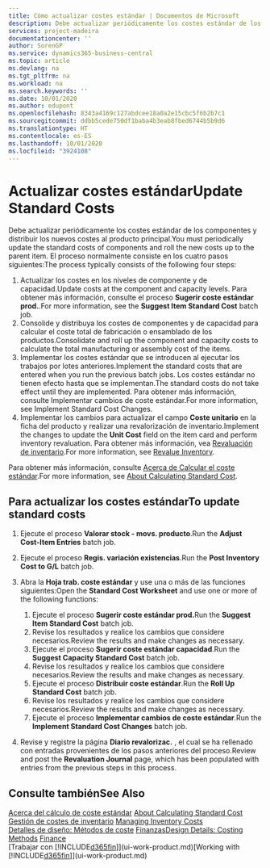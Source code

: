 ```yaml
---
title: Cómo actualizar costes estándar | Documentos de Microsoft
description: Debe actualizar periódicamente los costes estándar de los componentes y distribuir los nuevos costes al producto principal.
services: project-madeira
documentationcenter: ''
author: SorenGP
ms.service: dynamics365-business-central
ms.topic: article
ms.devlang: na
ms.tgt_pltfrm: na
ms.workload: na
ms.search.keywords: ''
ms.date: 10/01/2020
ms.author: edupont
ms.openlocfilehash: 8343a4169c127abdcee18a0a2e15cbc5f6b2b7c1
ms.sourcegitcommit: ddbb5cede750df1baba4b3eab8fbed6744b5b9d6
ms.translationtype: HT
ms.contentlocale: es-ES
ms.lasthandoff: 10/01/2020
ms.locfileid: "3924108"
---
```

# <a name="update-standard-costs"></a><span data-ttu-id="4370a-103">Actualizar costes estándar</span><span class="sxs-lookup"><span data-stu-id="4370a-103">Update Standard Costs</span></span>
<span data-ttu-id="4370a-104">Debe actualizar periódicamente los costes estándar de los componentes y distribuir los nuevos costes al producto principal.</span><span class="sxs-lookup"><span data-stu-id="4370a-104">You must periodically update the standard costs of components and roll the new costs up to the parent item.</span></span> <span data-ttu-id="4370a-105">El proceso normalmente consiste en los cuatro pasos siguientes:</span><span class="sxs-lookup"><span data-stu-id="4370a-105">The process typically consists of the following four steps:</span></span>  

1.  <span data-ttu-id="4370a-106">Actualizar los costes en los niveles de componente y de capacidad.</span><span class="sxs-lookup"><span data-stu-id="4370a-106">Update costs at the component and capacity levels.</span></span> <span data-ttu-id="4370a-107">Para obtener más información, consulte el proceso **Sugerir coste estándar prod.**.</span><span class="sxs-lookup"><span data-stu-id="4370a-107">For more information, see the **Suggest Item Standard Cost** batch job.</span></span>  
2.  <span data-ttu-id="4370a-108">Consolide y distribuya los costes de componentes y de capacidad para calcular el coste total de fabricación o ensamblado de los productos.</span><span class="sxs-lookup"><span data-stu-id="4370a-108">Consolidate and roll up the component and capacity costs to calculate the total manufacturing or assembly cost of the items.</span></span>  
3.  <span data-ttu-id="4370a-109">Implementar los costes estándar que se introducen al ejecutar los trabajos por lotes anteriores.</span><span class="sxs-lookup"><span data-stu-id="4370a-109">Implement the standard costs that are entered when you run the previous batch jobs.</span></span> <span data-ttu-id="4370a-110">Los costes estándar no tienen efecto hasta que se implementan.</span><span class="sxs-lookup"><span data-stu-id="4370a-110">The standard costs do not take effect until they are implemented.</span></span> <span data-ttu-id="4370a-111">Para obtener más información, consulte Implementar cambios de coste estándar.</span><span class="sxs-lookup"><span data-stu-id="4370a-111">For more information, see Implement Standard Cost Changes.</span></span>  
4.  <span data-ttu-id="4370a-112">Implementar los cambios para actualizar el campo **Coste unitario** en la ficha del producto y realizar una revalorización de inventario.</span><span class="sxs-lookup"><span data-stu-id="4370a-112">Implement the changes to update the **Unit Cost** field on the item card and perform inventory revaluation.</span></span> <span data-ttu-id="4370a-113">Para obtener más información, vea [Revaluación de inventario](inventory-how-revalue-inventory.md).</span><span class="sxs-lookup"><span data-stu-id="4370a-113">For more information, see [Revalue Inventory](inventory-how-revalue-inventory.md).</span></span>  

<span data-ttu-id="4370a-114">Para obtener más información, consulte [Acerca de Calcular el coste estándar](finance-about-calculating-standard-cost.md).</span><span class="sxs-lookup"><span data-stu-id="4370a-114">For more information, see [About Calculating Standard Cost](finance-about-calculating-standard-cost.md).</span></span>  
## <a name="to-update-standard-costs"></a><span data-ttu-id="4370a-115">Para actualizar los costes estándar</span><span class="sxs-lookup"><span data-stu-id="4370a-115">To update standard costs</span></span>  
1.  <span data-ttu-id="4370a-116">Ejecute el proceso **Valorar stock - movs. producto**.</span><span class="sxs-lookup"><span data-stu-id="4370a-116">Run the **Adjust Cost-Item Entries** batch job.</span></span>  
2.  <span data-ttu-id="4370a-117">Ejecute el proceso **Regis. variación existencias**.</span><span class="sxs-lookup"><span data-stu-id="4370a-117">Run the **Post Inventory Cost to G/L** batch job.</span></span>  
3.  <span data-ttu-id="4370a-118">Abra la **Hoja trab. coste estándar** y use una o más de las funciones siguientes:</span><span class="sxs-lookup"><span data-stu-id="4370a-118">Open the **Standard Cost Worksheet** and use one or more of the following functions:</span></span>  

    1.  <span data-ttu-id="4370a-119">Ejecute el proceso **Sugerir coste estándar prod.**</span><span class="sxs-lookup"><span data-stu-id="4370a-119">Run the **Suggest Item Standard Cost** batch job.</span></span>  
    2.  <span data-ttu-id="4370a-120">Revise los resultados y realice los cambios que considere necesarios.</span><span class="sxs-lookup"><span data-stu-id="4370a-120">Review the results and make changes as necessary.</span></span>  
    3.  <span data-ttu-id="4370a-121">Ejecute el proceso **Sugerir coste estándar capacidad**.</span><span class="sxs-lookup"><span data-stu-id="4370a-121">Run the **Suggest Capacity Standard Cost** batch job.</span></span>  
    4.  <span data-ttu-id="4370a-122">Revise los resultados y realice los cambios que considere necesarios.</span><span class="sxs-lookup"><span data-stu-id="4370a-122">Review the results and make changes as necessary.</span></span>
    5. <span data-ttu-id="4370a-123">Ejecute el proceso **Distribuir coste estándar**.</span><span class="sxs-lookup"><span data-stu-id="4370a-123">Run the **Roll Up Standard Cost** batch job.</span></span>
    6.  <span data-ttu-id="4370a-124">Revise los resultados y realice los cambios que considere necesarios.</span><span class="sxs-lookup"><span data-stu-id="4370a-124">Review the results and make changes as necessary.</span></span>
    7.  <span data-ttu-id="4370a-125">Ejecute el proceso **Implementar cambios de coste estándar**.</span><span class="sxs-lookup"><span data-stu-id="4370a-125">Run the **Implement Standard Cost Changes** batch job.</span></span>  
4.  <span data-ttu-id="4370a-126">Revise y registre la página **Diario revalorizac.** , el cual se ha rellenado con entradas provenientes de los pasos anteriores del proceso.</span><span class="sxs-lookup"><span data-stu-id="4370a-126">Review and post the **Revaluation Journal** page, which has been populated with entries from the previous steps in this process.</span></span>  

## <a name="see-also"></a><span data-ttu-id="4370a-127">Consulte también</span><span class="sxs-lookup"><span data-stu-id="4370a-127">See Also</span></span>  
 <span data-ttu-id="4370a-128">[Acerca del cálculo de coste estándar](finance-about-calculating-standard-cost.md) </span><span class="sxs-lookup"><span data-stu-id="4370a-128">[About Calculating Standard Cost](finance-about-calculating-standard-cost.md) </span></span>  
 <span data-ttu-id="4370a-129">[Gestión de costes de inventario](finance-manage-inventory-costs.md) </span><span class="sxs-lookup"><span data-stu-id="4370a-129">[Managing Inventory Costs](finance-manage-inventory-costs.md) </span></span>  
 <span data-ttu-id="4370a-130">[Detalles de diseño: Métodos de coste](design-details-costing-methods.md) [Finanzas](finance.md)</span><span class="sxs-lookup"><span data-stu-id="4370a-130">[Design Details: Costing Methods](design-details-costing-methods.md) [Finance](finance.md)</span></span>  
 <span data-ttu-id="4370a-131">[Trabajar con [!INCLUDE[d365fin](includes/d365fin_md.md)]](ui-work-product.md)</span><span class="sxs-lookup"><span data-stu-id="4370a-131">[Working with [!INCLUDE[d365fin](includes/d365fin_md.md)]](ui-work-product.md)</span></span>  
